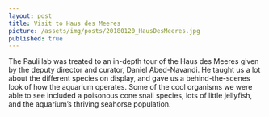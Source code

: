 ```yaml
---
layout: post
title: Visit to Haus des Meeres
picture: /assets/img/posts/20180120_HausDesMeeres.jpg
published: true
---
```

The Pauli lab was treated to an in-depth tour of the Haus des Meeres given by the deputy director and curator, Daniel Abed-Navandi. He taught us a lot about the different species on display, and gave us a behind-the-scenes look of how the aquarium operates. Some of the cool organisms we were able to see included a poisonous cone snail species, lots of little jellyfish, and the aquarium’s thriving seahorse population.
